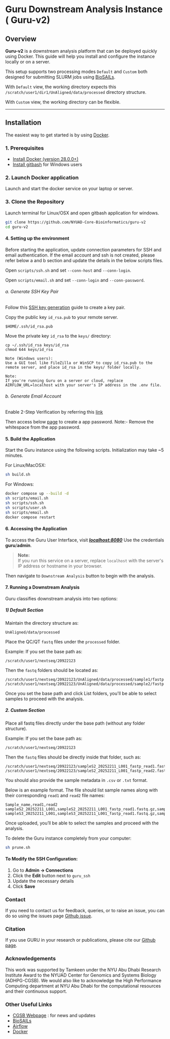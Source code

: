 # Guru Downstream Analysis Instance ( Guru-v2)

## Overview

**Guru-v2** is a downstream analysis platform that can be deployed quickly using Docker. This guide will help you install and configure the instance locally or on a server.

This setup supports two processing modes ```Default``` and ```Custom``` both designed for submitting SLURM jobs using [BioSAILs](https://github.com/nizardrou/BioSAILs-WMS). 

With ```Default``` view, the working directory expects this ```/scratch/user1/dir1/UnAligned/data/processed``` directory structure. 

With ```Custom``` view, the working directory can be flexible.

---

## Installation

The easiest way to get started is by using [Docker](https://www.docker.com/).

### 1. Prerequisites

- [Install Docker (version 28.0.0+)](https://www.docker.com/get-started)
- [Install gitbash](https://git-scm.com/downloads) for Windows users

### 2. Launch Docker application 

Launch and start the docker service on your laptop or server. 

### 3. Clone the Repository

Launch terminal for Linux/OSX and open gitbash application for windows.

```bash
git clone https://github.com/NYUAD-Core-Bioinformatics/guru-v2
cd guru-v2
```


#### 4. Setting up the environment

Before starting the application, update connection parameters for SSH and email authentication. 
If the email account and ssh is not created, please refer below a and b section and update the details in the below scripts files.

Open ```scripts/ssh.sh``` and set ```--conn-host``` and ```--conn-login```.

Open ```scripts/email.sh``` and set ```--conn-login``` and ```--conn-password```.


###### a. Generate SSH Key Pair

Follow this [SSH key generation](https://www.ssh.com/academy/ssh/keygen) guide to create a key pair.

Copy the public key ```id_rsa.pub``` to your remote server.
```
$HOME/.ssh/id_rsa.pub
```

Move the private key ```id_rsa``` to the ```keys/``` directory:
```
cp ~/.ssh/id_rsa keys/id_rsa
chmod 644 keys/id_rsa
```

    Note (Windows users):
    Use a GUI tool like FileZilla or WinSCP to copy id_rsa.pub to the remote server, and place id_rsa in the keys/ folder locally.

    Note:
    If you're running Guru on a server or cloud, replace AIRFLOW_URL=localhost with your server's IP address in the .env file.

###### b. Generate Email Account

Enable 2-Step Verification by referring this [link](https://myaccount.google.com/security)

Then access below [page](https://myaccount.google.com/apppasswords) to create a app password. 
Note:- Remove the whitespace from the app password.



#### 5. Build the Application 

Start the Guru instance using the following scripts. Initialization may take ~5 minutes.

For Linux/MacOSX:

``` bash
sh build.sh
```

For Windows:

``` bash
docker compose up --build -d
sh scripts/email.sh
sh scripts/ssh.sh
sh scripts/user.sh
sh scripts/email.sh
docker compose restart
```

#### 6. Accessing the Application

To access the Guru User Interface, visit [***localhost:8080***](localhost:8080)
Use the credentials **guru**/**admin**.

> **Note:**  
> If you run this service on a server, replace `localhost` with the server's IP address or hostname in your browser.

Then navigate to ```Downstream Analysis``` button to begin with the analysis. 

#### 7. Running a Downstream Analysis

Guru classifies downstream analysis into two options:

##### 1) Default Section

Maintain the directory structure as:
```
UnAligned/data/processed
```
Place the QC/QT ```fastq``` files under the ```processed``` folder.

Example:
If you set the base path as:
```
/scratch/user1/nextseq/20922123
```

Then the ```fastq``` folders should be located as:
```
/scratch/user1/nextseq/20922123/UnAligned/data/processed/sample1/fastp
/scratch/user1/nextseq/20922123/UnAligned/data/processed/sample2/fastp
```

Once you set the base path and click List folders, you'll be able to select samples to proceed with the analysis.


##### 2. Custom Section

Place all fastq files directly under the base path (without any folder structure).

Example:
If you set the base path as:
```
/scratch/user1/nextseq/20922123
```

Then the ```fastq``` files should be directly inside that folder, such as:
```
/scratch/user1/nextseq/20922123/sampleS2_20252211_L001_fastp_read1.fastq.gz
/scratch/user1/nextseq/20922123/sampleS2_20252211_L001_fastp_read2.fastq.gz
```

You should also provide the sample metadata in ```.csv``` or ```.txt``` format.

Below is an example format. The file should list sample names along with their corresponding ```read1``` and ```read2``` file names:
```
Sample_name,read1,read2
sampleS2_20252211_L001,sampleS2_20252211_L001_fastp_read1.fastq.gz,sampleS2_20252211_L001_fastp_read2.fastq.gz
sampleS3_20252211_L001,sampleS3_20252211_L001_fastp_read1.fastq.gz,sampleS3_20252211_L001_fastp_read2.fastq.gz
```

Once uploaded, you’ll be able to select the samples and proceed with the analysis.


To delete the Guru instance completely from your computer:

``` bash 
sh prune.sh
```

#### To Modify the SSH Configuration:

1. Go to **Admin → Connections**
2. Click the **Edit** button next to `guru_ssh`
3. Update the necessary details
4. Click **Save**


### Contact

If you need to contact us for feedback, queries, or to raise an issue, you can do so using the issues page [Github issue](https://github.com/NYUAD-Core-Bioinformatics/guru-v2/issues).

### Citation

If you use GURU in your research or publications, please cite our [Github page](https://github.com/NYUAD-Core-Bioinformatics/guru-v2).

### Acknowledgements

This work was supported by Tamkeen under the NYU Abu Dhabi Research Institute Award to the NYUAD Center for Genomics and Systems Biology (ADHPG-CGSB). We would also like to acknowledge the High Performance Computing department at NYU Abu Dhabi for the computational resources and their continuous support.

### Other Useful Links

- [CGSB Webpage](https://cgsb.abudhabi.nyu.edu) : for news and updates
- [BioSAILs](https://www.biorxiv.org/content/biorxiv/early/2019/01/02/509455.full.pdf)
- [Airflow](https://airflow.apache.org/) 
- [Docker](https://www.docker.com/)
